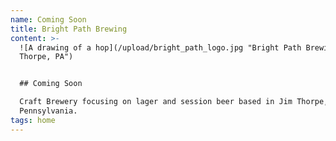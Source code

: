 ```yaml
---
name: Coming Soon
title: Bright Path Brewing
content: >-
  ![A drawing of a hop](/upload/bright_path_logo.jpg "Bright Path Brewing, Jim
  Thorpe, PA")


  ## Coming Soon

  Craft Brewery focusing on lager and session beer based in Jim Thorpe,
  Pennsylvania.
tags: home
---
```

